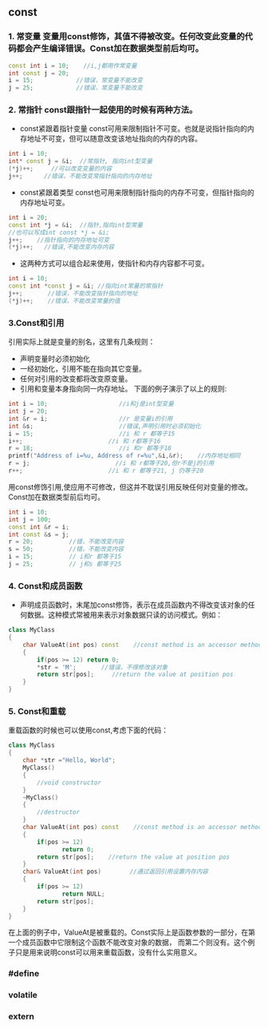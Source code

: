 ## const
### 1. 常变量 变量用const修饰，其值不得被改变。任何改变此变量的代码都会产生编译错误。Const加在数据类型前后均可。
```c++
const int i = 10;    //i,j都用作常变量
int const j = 20;
i = 15;            //错误，常变量不能改变
j = 25;            //错误，常变量不能改变
```
### 2. 常指针 const跟指针一起使用的时候有两种方法。
+ const紧跟着指针变量 const可用来限制指针不可变。也就是说指针指向的内存地址不可变，但可以随意改变该地址指向的内存的内容。
```c++
int i = 10;
int* const j = &i;  //常指针, 指向int型变量
(*j)++;     //可以改变变量的内容
j++;      //错误，不能改变常指针指向的内存地址
```
+ const紧跟着类型 const也可用来限制指针指向的内存不可变，但指针指向的内存地址可变。
```c++
int i = 20;
const int *j = &i;  //指针,指向int型常量
//也可以写成int const *j = &i;
j++;    //指针指向的内存地址可变
(*j)++;   //错误,不能改变内存内容
```
+ 这两种方式可以组合起来使用，使指针和内存内容都不可变。
```cpp
int i = 10;
const int *const j = &i; //指向int常量的常指针
j++;       //错误，不能改变指针指向的地址
(*j)++;    //错误，不能改变常量的值
```
### 3.Const和引用
引用实际上就是变量的别名，这里有几条规则：
+ 声明变量时必须初始化
+ 一经初始化，引用不能在指向其它变量。
+ 任何对引用的改变都将改变原变量。
+ 引用和变量本身指向同一内存地址。
下面的例子演示了以上的规则:
```cpp
int i = 10;                    //i和j是int型变量
int j = 20;        
int &r = i;                    //r 是变量i的引用
int &s;                        //错误,声明引用时必须初始化
i = 15;                        //i 和 r 都等于15
i++;                        //i 和 r都等于16
r = 18;                        //i 和r 都等于18
printf("Address of i=%u, Address of r=%u",&i,&r);    //内存地址相同
r = j;                        //i 和 r都等于20,但r不是j的引用
r++;                        //i 和 r 都等于21, j 仍等于20
```
用const修饰引用,使应用不可修改，但这并不耽误引用反映任何对变量的修改。Const加在数据类型前后均可。
```c++
int i = 10;
int j = 100;
const int &r = i;
int const &s = j;
r = 20;          //错，不能改变内容
s = 50;          //错，不能改变内容
i = 15;          // i和r 都等于15
j = 25;          // j和s 都等于25
```
### 4. Const和成员函数
+ 声明成员函数时，末尾加const修饰，表示在成员函数内不得改变该对象的任何数据。这种模式常被用来表示对象数据只读的访问模式。例如：
```c++
class MyClass
{
    char ValueAt(int pos) const    //const method is an accessor method
    {
        if(pos >= 12) return 0;
        *str = 'M';       //错误，不得修改该对象
        return str[pos];     //return the value at position pos
    }
}
```
### 5. Const和重载
重载函数的时候也可以使用const,考虑下面的代码：
```c++
class MyClass
{
    char *str ="Hello, World";
    MyClass()
    {
        //void constructor
    } 
    ~MyClass()
    {
        //destructor
    } 
    char ValueAt(int pos) const    //const method is an accessor method
    {
        if(pos >= 12)
               return 0;
        return str[pos];    //return the value at position pos
    } 
    char& ValueAt(int pos)        //通过返回引用设置内存内容
    {
        if(pos >= 12)
               return NULL;
        return str[pos];
    }
}
```
在上面的例子中，ValueAt是被重载的。Const实际上是函数参数的一部分，在第一个成员函数中它限制这个函数不能改变对象的数据，
而第二个则没有。这个例子只是用来说明const可以用来重载函数，没有什么实用意义。
### #define

### volatile

### extern


